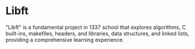 # Libft
"Libft" is a fundamental project in 1337 school that explores algorithms, C built-ins, makefiles, headers, and libraries, data structures, and linked lists, providing a comprehensive learning experience.
